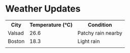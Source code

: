 # Weather Updates

<!-- WEATHER-UPDATE-START -->
<table><tr><th>City</th><th>Temperature (°C)</th><th>Condition</th></tr><tr><td>Valsad</td><td>26.6</td><td>Patchy rain nearby</td></tr><tr><td>Boston</td><td>18.3</td><td>Light rain</td></tr><tr><td></td><td></td><td></td></tr></table>
<!-- WEATHER-UPDATE-END -->
